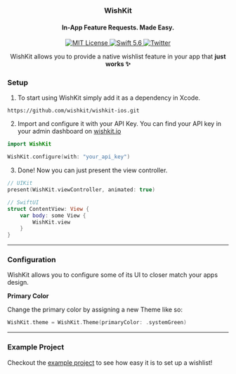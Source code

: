<h3 align="center">WishKit</h1>
<h4 align="center"> In-App Feature Requests. Made Easy. </h2>
<p align="center">
	<a href="LICENSE">
        	<img src="https://img.shields.io/badge/License-MIT-00c573.svg" alt="MIT License">
	</a>
	<a href="https://swift.org">
        	<img src="https://img.shields.io/badge/Swift-5.6-00c573.svg" alt="Swift 5.6">
	</a>
	<a href="https://twitter.com/mywishkit" target="_blank">
        	<img src="https://img.shields.io/badge/Twitter-@mywishkit-00c573.svg" alt="Twitter">
	</a>
</p>
<p align="center">
WishKit allows you to provide a native wishlist feature in your app that <b>just works ✨</b> <br/>
</p>

<h3>
	<b> Setup </b>
</h3>

1. To start using WishKit simply add it as a dependency in Xcode.
```
https://github.com/wishkit/wishkit-ios.git
```

2. Import and configure it with your API Key. You can find your API key in your admin dashboard on <a href="https://wishkit.io" target="_blank">wishkit.io</a>
```swift
import WishKit

WishKit.configure(with: "your_api_key")
```

3. Done! Now you can just present the view controller.
```swift
// UIKit
present(WishKit.viewController, animated: true)

// SwiftUI
struct ContentView: View {
    var body: some View {
        WishKit.view
    }
}
```

<hr/>

<h3>
	<b> Configuration </b>
</h3>

WishKit allows you to configure some of its UI to closer match your apps design.

<b>Primary Color</b>

Change the primary color by assigning a new Theme like so:
```swift
WishKit.theme = WishKit.Theme(primaryColor: .systemGreen)
```

<hr/>

<h3>
	<b> Example Project </b>
</h3>

Checkout the [example project](https://github.com/wishkit/wishkit-ios-example) to see how easy it is to set up a wishlist!
